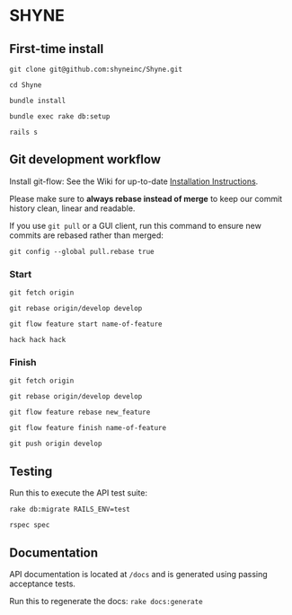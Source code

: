# SHYNE

## First-time install

``git clone git@github.com:shyneinc/Shyne.git``

``cd Shyne``

``bundle install``

``bundle exec rake db:setup``

``rails s``

## Git development workflow

Install git-flow: See the Wiki for up-to-date [Installation Instructions](https://github.com/nvie/gitflow/wiki/Installation).

Please make sure to **always rebase instead of merge** to keep our commit history clean, linear and readable.

If you use ``git pull`` or a GUI client, run this command to ensure new commits are rebased rather than merged:

``git config --global pull.rebase true``

### Start

``git fetch origin``

``git rebase origin/develop develop``

``git flow feature start name-of-feature``

``hack hack hack``

### Finish

``git fetch origin``

``git rebase origin/develop develop``

``git flow feature rebase new_feature``

``git flow feature finish name-of-feature``

``git push origin develop``

## Testing

Run this to execute the API test suite:

``rake db:migrate RAILS_ENV=test``

``rspec spec``

## Documentation

API documentation is located at `/docs` and is generated using passing acceptance tests.

Run this to regenerate the docs: `rake docs:generate`
